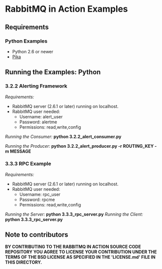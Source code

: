 # RabbitMQ in Action Examples #


## Requirements ##

### Python Examples ###

* Python 2.6 or newer
* [Pika](https://github.com/pika/pika)

## Running the Examples: Python ##

### 3.2.2 Alerting Framework ###

_Requirements:_

* RabbitMQ server (2.6.1 or later) running on localhost.
* RabbitMQ user needed:
	* Username: alert\_user
	* Password: alertme
	* Permissions: read,write,config

_Running the Consumer:_  __python 3.2.2\_alert\_consumer.py__

_Running the Producer:_ __python 3.2.2\_alert\_producer.py -r ROUTING\_KEY -m MESSAGE__


### 3.3.3 RPC Example ###

_Requirements:_

* RabbitMQ server (2.6.1 or later) running on localhost.
* RabbitMQ user needed:
	* Username: rpc\_user
	* Password: rpcme
	* Permissions: read,write,config


_Running the Server:_ __python 3.3.3\_rpc\_server.py__
_Running the Client:_ __python 3.3.3\_rpc\_server.py__


## Note to contributors ##

**BY CONTRIBUTING TO THE RABBITMQ IN ACTION SOURCE CODE REPOSITORY YOU AGREE TO LICENSE YOUR CONTRIBUTION UNDER THE TERMS OF THE BSD LICENSE AS SPECIFIED IN THE 'LICENSE.md' FILE IN THIS DIRECTORY.**

